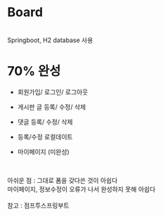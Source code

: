# Board
<br>
Springboot, H2 database 사용<br>

# 70% 완성<br>
- 회원가입/ 로그인/ 로그아웃
- 게시판 글 등록/ 수정/ 삭제
- 댓글 등록/ 수정/ 삭제
- 등록/수정 로컬데이트
- 마이페이지 (미완성)

  <br>
아쉬운 점 : 그대로 폼을 갖다쓴 것이 아쉽다<br>
마이페이지, 정보수정이 오류가 나서 완성하지 못해 아쉽다
<br><br>
참고 : 점프투스프링부트
